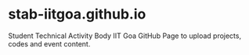 # stab-iitgoa.github.io
Student Technical Activity Body IIT Goa GitHub Page to upload projects, codes and event content.
